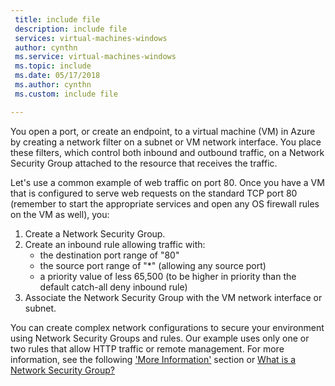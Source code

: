 ```yaml
---
 title: include file
 description: include file
 services: virtual-machines-windows
 author: cynthn
 ms.service: virtual-machines-windows
 ms.topic: include
 ms.date: 05/17/2018
 ms.author: cynthn
 ms.custom: include file

---
```


You open a port, or create an endpoint, to a virtual machine (VM) in Azure by creating a network filter on a subnet or VM network interface. You place these filters, which control both inbound and outbound traffic, on a Network Security Group attached to the resource that receives the traffic.

Let's use a common example of web traffic on port 80. Once you have a VM that is configured to serve web requests on the standard TCP port 80 (remember to start the appropriate services and open any OS firewall rules on the VM as well), you:

1. Create a Network Security Group.
2. Create an inbound rule allowing traffic with:
   * the destination port range of "80"
   * the source port range of "*" (allowing any source port)
   * a priority value of less 65,500 (to be higher in priority than the default catch-all deny inbound rule)
3. Associate the Network Security Group with the VM network interface or subnet.

You can create complex network configurations to secure your environment using Network Security Groups and rules. Our example uses only one or two rules that allow HTTP traffic or remote management. For more information, see the following ['More Information'](#more-information-on-network-security-groups) section or [What is a Network Security Group?](../articles/virtual-network/security-overview.md)

